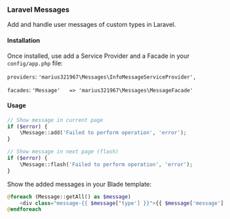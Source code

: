 ### Laravel Messages

Add and handle user messages of custom types in Laravel.

#### Installation

Once installed, use add a Service Provider and a Facade in your `config/app.php` file:

`providers`:
`'marius321967\Messages\InfoMessageServiceProvider',`

`facades`:
`'Message'   => 'marius321967\Messages\MessageFacade'`


#### Usage

```php
// Show message in current page
if ($error) {
    \Message::add('Failed to perform operation', 'error');
}

// Show message in next page (flash)
if ($error) {
    \Message::flash('Failed to perform operation', 'error');
}
```

Show the added messages in your Blade template:
```php
@foreach (Message::getAll() as $message)
    <div class="message-{{ $message['type'] }}">{{ $message['message'] }}</div>
@endforeach
```